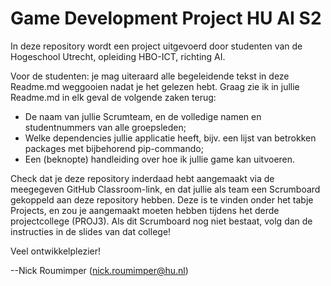 # Game Development Project HU AI S2

In deze repository wordt een project uitgevoerd door studenten van de Hogeschool Utrecht, opleiding HBO-ICT, richting AI.

Voor de studenten: je mag uiteraard alle begeleidende tekst in deze Readme.md weggooien nadat je het gelezen hebt. Graag zie ik in jullie Readme.md in elk geval de volgende zaken terug:

- De naam van jullie Scrumteam, en de volledige namen en studentnummers van alle groepsleden;
- Welke dependencies jullie applicatie heeft, bijv. een lijst van betrokken packages met bijbehorend pip-commando;
- Een (beknopte) handleiding over hoe ik jullie game kan uitvoeren.

Check dat je deze repository inderdaad hebt aangemaakt via de meegegeven GitHub Classroom-link, en dat jullie als team een Scrumboard gekoppeld aan deze repository hebben. Deze is te vinden onder het tabje Projects, en zou je aangemaakt moeten hebben tijdens het derde projectcollege (PROJ3). Als dit Scrumboard nog niet bestaat, volg dan de instructies in de slides van dat college!

Veel ontwikkelplezier!

--Nick Roumimper (nick.roumimper@hu.nl)
